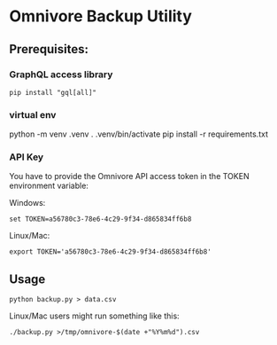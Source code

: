 # Omnivore Backup Utility

## Prerequisites:

### GraphQL access library

`pip install "gql[all]"`

### virtual env
python -m venv .venv
. .venv/bin/activate
pip install -r requirements.txt

### API Key

You have to provide the Omnivore API access token in the TOKEN environment variable:

Windows:

`set TOKEN=a56780c3-78e6-4c29-9f34-d865834ff6b8`

Linux/Mac:

`export TOKEN='a56780c3-78e6-4c29-9f34-d865834ff6b8'`

## Usage

`python backup.py > data.csv`

Linux/Mac users might run something like this:

`./backup.py >/tmp/omnivore-$(date +"%Y%m%d").csv`
